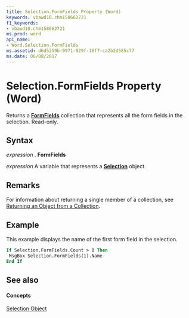 ```yaml
---
title: Selection.FormFields Property (Word)
keywords: vbawd10.chm158662721
f1_keywords:
- vbawd10.chm158662721
ms.prod: word
api_name:
- Word.Selection.FormFields
ms.assetid: d6d5259b-9971-929f-16f7-ca2b2d585c77
ms.date: 06/08/2017
---
```



# Selection.FormFields Property (Word)

Returns a  **[FormFields](Word.formfields.md)** collection that represents all the form fields in the selection. Read-only.


## Syntax

 _expression_ . **FormFields**

 _expression_ A variable that represents a **[Selection](Word.Selection.md)** object.


## Remarks

For information about returning a single member of a collection, see [Returning an Object from a Collection](http://msdn.microsoft.com/library/28f76384-f495-9640-a7c8-10ada3fac727%28Office.15%29.aspx).


## Example

This example displays the name of the first form field in the selection.


```vb
If Selection.FormFields.Count > 0 Then 
 MsgBox Selection.FormFields(1).Name 
End If
```


## See also


#### Concepts


[Selection Object](Word.Selection.md)

